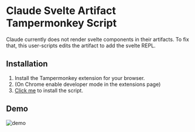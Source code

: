# Claude Svelte Artifact Tampermonkey Script


Claude currently does not render svelte components in their artifacts.
To fix that, this user-scripts edits the artifact to add the svelte REPL.

## Installation
1. Install the Tampermonkey extension for your browser.
2. (On Chrome enable developer mode in the extensions page)
3. [Click me](https://github.com/sokripon/tampermonkeyscripts/raw/main/claudeSvelteArtifact/claudeSvelteArtifact.user.js) to install the script.

## Demo
![demo](https://github.com/sokripon/tampermonkeyscripts/assets/79755465/60478bfd-0acf-4833-90bc-89b600d414c6)
